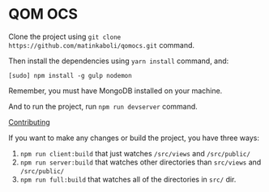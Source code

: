 # QOM OCS

Clone the project using `git clone https://github.com/matinkaboli/qomocs.git` command.

Then install the dependencies using `yarn install` command, and:

```[sudo] npm install -g gulp nodemon```

Remember, you must have MongoDB installed on your machine.

And to run the project, run `npm run devserver` command.

[Contributing](https://github.com/QomOSC/blog/blob/master/CONTRIBUTING.md)


If you want to make any changes or build the project, you have three ways: 


1. `npm run client:build` that just watches `/src/views` and `/src/public/`
2. `npm run server:build` that watches other directories than `src/views` and `/src/public/`
3. `npm run full:build` that watches all of the directories in `src/` dir.
